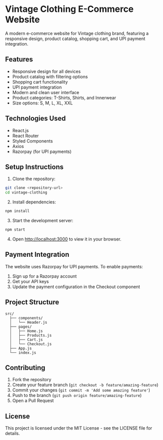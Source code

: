 # Vintage Clothing E-Commerce Website

A modern e-commerce website for Vintage clothing brand, featuring a responsive design, product catalog, shopping cart, and UPI payment integration.

## Features

- Responsive design for all devices
- Product catalog with filtering options
- Shopping cart functionality
- UPI payment integration
- Modern and clean user interface
- Product categories: T-Shirts, Shirts, and Innerwear
- Size options: S, M, L, XL, XXL

## Technologies Used

- React.js
- React Router
- Styled Components
- Axios
- Razorpay (for UPI payments)

## Setup Instructions

1. Clone the repository:
```bash
git clone <repository-url>
cd vintage-clothing
```

2. Install dependencies:
```bash
npm install
```

3. Start the development server:
```bash
npm start
```

4. Open [http://localhost:3000](http://localhost:3000) to view it in your browser.

## Payment Integration

The website uses Razorpay for UPI payments. To enable payments:

1. Sign up for a Razorpay account
2. Get your API keys
3. Update the payment configuration in the Checkout component

## Project Structure

```
src/
  ├── components/
  │   └── Header.js
  ├── pages/
  │   ├── Home.js
  │   ├── Products.js
  │   ├── Cart.js
  │   └── Checkout.js
  ├── App.js
  └── index.js
```

## Contributing

1. Fork the repository
2. Create your feature branch (`git checkout -b feature/amazing-feature`)
3. Commit your changes (`git commit -m 'Add some amazing feature'`)
4. Push to the branch (`git push origin feature/amazing-feature`)
5. Open a Pull Request

## License

This project is licensed under the MIT License - see the LICENSE file for details. 